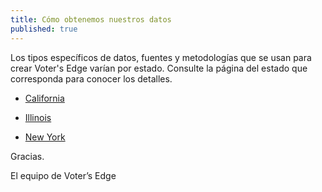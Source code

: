 ```yaml
---
title: Cómo obtenemos nuestros datos
published: true
---
```

 
Los tipos específicos de datos, fuentes y metodologías que se usan para crear Voter's Edge varían por estado. Consulte la página del estado que corresponda para conocer los detalles.

* [California](www.votersedge.org/ca/page/how-we-get-our-data)

* [Illinois](www.votersedge.org/ca/page/how-we-get-our-data)

* [New York](http://votersedge.org/ny/page/how-we-get-our-data)

Gracias.
 
El equipo de Voter’s Edge
